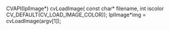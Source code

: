 CVAPI(IplImage*) cvLoadImage( const char* filename, int iscolor CV_DEFAULT(CV_LOAD_IMAGE_COLOR));
	IplImage*img = cvLoadImage(argv[1]);
